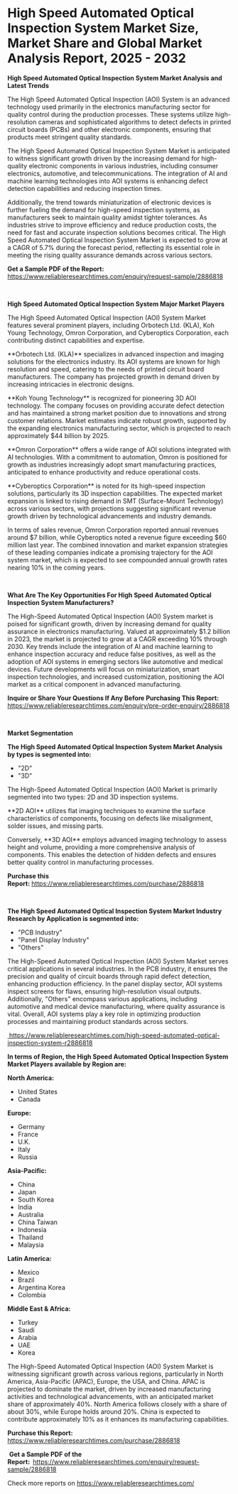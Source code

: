 <p><h1>High Speed Automated Optical Inspection System Market Size, Market Share and Global Market Analysis Report, 2025 - 2032</h1></p><p><strong>High Speed Automated Optical Inspection System Market Analysis and Latest Trends</strong></p>
<p><p>The High Speed Automated Optical Inspection (AOI) System is an advanced technology used primarily in the electronics manufacturing sector for quality control during the production processes. These systems utilize high-resolution cameras and sophisticated algorithms to detect defects in printed circuit boards (PCBs) and other electronic components, ensuring that products meet stringent quality standards. </p><p>The High Speed Automated Optical Inspection System Market is anticipated to witness significant growth driven by the increasing demand for high-quality electronic components in various industries, including consumer electronics, automotive, and telecommunications. The integration of AI and machine learning technologies into AOI systems is enhancing defect detection capabilities and reducing inspection times. </p><p>Additionally, the trend towards miniaturization of electronic devices is further fueling the demand for high-speed inspection systems, as manufacturers seek to maintain quality amidst tighter tolerances. As industries strive to improve efficiency and reduce production costs, the need for fast and accurate inspection solutions becomes critical. The High Speed Automated Optical Inspection System Market is expected to grow at a CAGR of 5.7% during the forecast period, reflecting its essential role in meeting the rising quality assurance demands across various sectors.</p></p>
<p><strong>Get a Sample PDF of the Report:&nbsp;</strong> <a href="https://www.reliableresearchtimes.com/enquiry/request-sample/2886818?utm_campaign=3532&utm_medium=2&utm_source=Github&utm_content=ia&utm_term=13032025&utm_id=high-speed-automated-optical-inspection-system">https://www.reliableresearchtimes.com/enquiry/request-sample/2886818</a></p>
<p>&nbsp;</p>
<p><strong>High Speed Automated Optical Inspection System Major Market Players</strong></p>
<p><p>The High Speed Automated Optical Inspection (AOI) System Market features several prominent players, including Orbotech Ltd. (KLA), Koh Young Technology, Omron Corporation, and Cyberoptics Corporation, each contributing distinct capabilities and expertise.</p><p>**Orbotech Ltd. (KLA)** specializes in advanced inspection and imaging solutions for the electronics industry. Its AOI systems are known for high resolution and speed, catering to the needs of printed circuit board manufacturers. The company has projected growth in demand driven by increasing intricacies in electronic designs. </p><p>**Koh Young Technology** is recognized for pioneering 3D AOI technology. The company focuses on providing accurate defect detection and has maintained a strong market position due to innovations and strong customer relations. Market estimates indicate robust growth, supported by the expanding electronics manufacturing sector, which is projected to reach approximately $44 billion by 2025.</p><p>**Omron Corporation** offers a wide range of AOI solutions integrated with AI technologies. With a commitment to automation, Omron is positioned for growth as industries increasingly adopt smart manufacturing practices, anticipated to enhance productivity and reduce operational costs.</p><p>**Cyberoptics Corporation** is noted for its high-speed inspection solutions, particularly its 3D inspection capabilities. The expected market expansion is linked to rising demand in SMT (Surface-Mount Technology) across various sectors, with projections suggesting significant revenue growth driven by technological advancements and industry demands.</p><p>In terms of sales revenue, Omron Corporation reported annual revenues around $7 billion, while Cyberoptics noted a revenue figure exceeding $60 million last year. The combined innovation and market expansion strategies of these leading companies indicate a promising trajectory for the AOI system market, which is expected to see compounded annual growth rates nearing 10% in the coming years.</p></p>
<p>&nbsp;</p>
<p><strong>What Are The Key Opportunities For High Speed Automated Optical Inspection System Manufacturers?</strong></p>
<p><p>The High-Speed Automated Optical Inspection (AOI) System market is poised for significant growth, driven by increasing demand for quality assurance in electronics manufacturing. Valued at approximately $1.2 billion in 2023, the market is projected to grow at a CAGR exceeding 10% through 2030. Key trends include the integration of AI and machine learning to enhance inspection accuracy and reduce false positives, as well as the adoption of AOI systems in emerging sectors like automotive and medical devices. Future developments will focus on miniaturization, smart inspection technologies, and increased customization, positioning the AOI market as a critical component in advanced manufacturing.</p></p>
<p><strong>Inquire or Share Your Questions If Any Before Purchasing This Report:</strong> <a href="https://www.reliableresearchtimes.com/enquiry/pre-order-enquiry/2886818?utm_campaign=3532&utm_medium=2&utm_source=Github&utm_content=ia&utm_term=13032025&utm_id=high-speed-automated-optical-inspection-system">https://www.reliableresearchtimes.com/enquiry/pre-order-enquiry/2886818</a></p>
<p>&nbsp;</p>
<p><strong>Market Segmentation</strong></p>
<p><strong>The High Speed Automated Optical Inspection System Market Analysis by types is segmented into:</strong></p>
<p><ul><li>"2D"</li><li>"3D"</li></ul></p>
<p><p>The High-Speed Automated Optical Inspection (AOI) Market is primarily segmented into two types: 2D and 3D inspection systems. </p><p>**2D AOI** utilizes flat imaging techniques to examine the surface characteristics of components, focusing on defects like misalignment, solder issues, and missing parts. </p><p>Conversely, **3D AOI** employs advanced imaging technology to assess height and volume, providing a more comprehensive analysis of components. This enables the detection of hidden defects and ensures better quality control in manufacturing processes.</p></p>
<p><strong>Purchase this Report:&nbsp;</strong><a href="https://www.reliableresearchtimes.com/purchase/2886818?utm_campaign=3532&utm_medium=2&utm_source=Github&utm_content=ia&utm_term=13032025&utm_id=high-speed-automated-optical-inspection-system">https://www.reliableresearchtimes.com/purchase/2886818</a></p>
<p>&nbsp;</p>
<p><strong>The High Speed Automated Optical Inspection System Market Industry Research by Application is segmented into:</strong></p>
<p><ul><li>"PCB Industry"</li><li>"Panel Display Industry"</li><li>"Others"</li></ul></p>
<p><p>The High-Speed Automated Optical Inspection (AOI) System Market serves critical applications in several industries. In the PCB industry, it ensures the precision and quality of circuit boards through rapid defect detection, enhancing production efficiency. In the panel display sector, AOI systems inspect screens for flaws, ensuring high-resolution visual outputs. Additionally, "Others" encompass various applications, including automotive and medical device manufacturing, where quality assurance is vital. Overall, AOI systems play a key role in optimizing production processes and maintaining product standards across sectors.</p></p>
<p><a href="https://www.reliableresearchtimes.com/high-speed-automated-optical-inspection-system-r2886818?utm_campaign=3532&utm_medium=2&utm_source=Github&utm_content=ia&utm_term=13032025&utm_id=high-speed-automated-optical-inspection-system">&nbsp;https://www.reliableresearchtimes.com/high-speed-automated-optical-inspection-system-r2886818</a></p>
<p><strong>In terms of Region, the High Speed Automated Optical Inspection System Market Players available by Region are:</strong></p>
<p>
    <p> <strong> North America: </strong>
        <ul>
            <li>United States</li>
            <li>Canada</li>
        </ul>
        </p> 
    <p> <strong> Europe: </strong>
        <ul>
            <li>Germany</li>
            <li>France</li>
            <li>U.K.</li>
            <li>Italy</li>
            <li>Russia</li>
        </ul>
        </p> 
    <p> <strong> Asia-Pacific: </strong>
        <ul>
            <li>China</li>
            <li>Japan</li>
            <li>South Korea</li>
            <li>India</li>
            <li>Australia</li>
            <li>China Taiwan</li>
            <li>Indonesia</li>
            <li>Thailand</li>
            <li>Malaysia</li>
        </ul>
        </p> 
    <p> <strong> Latin America: </strong>
        <ul>
            <li>Mexico</li>
            <li>Brazil</li>
            <li>Argentina Korea</li>
            <li>Colombia</li>
        </ul>
        </p> 
    <p> <strong> Middle East & Africa: </strong>
        <ul>
            <li>Turkey</li>
            <li>Saudi</li>
            <li>Arabia</li>
            <li>UAE</li>
            <li>Korea</li>
        </ul>
    </p>
    </p>
<p><p>The High-Speed Automated Optical Inspection (AOI) System Market is witnessing significant growth across various regions, particularly in North America, Asia-Pacific (APAC), Europe, the USA, and China. APAC is projected to dominate the market, driven by increased manufacturing activities and technological advancements, with an anticipated market share of approximately 40%. North America follows closely with a share of about 30%, while Europe holds around 20%. China is expected to contribute approximately 10% as it enhances its manufacturing capabilities.</p></p>
<p><strong>Purchase this Report: </strong><a href="https://www.reliableresearchtimes.com/purchase/2886818?utm_campaign=3532&utm_medium=2&utm_source=Github&utm_content=ia&utm_term=13032025&utm_id=high-speed-automated-optical-inspection-system">https://www.reliableresearchtimes.com/purchase/2886818</a></p>
<p>&nbsp;<strong>Get a Sample PDF of the Report:&nbsp;&nbsp;</strong><a href="https://www.reliableresearchtimes.com/enquiry/request-sample/2886818?utm_campaign=3532&utm_medium=2&utm_source=Github&utm_content=ia&utm_term=13032025&utm_id=high-speed-automated-optical-inspection-system">https://www.reliableresearchtimes.com/enquiry/request-sample/2886818</a></p>
<p><strong></strong></p>
<p>Check more reports on <a href="https://www.reliableresearchtimes.com/?utm_campaign=3532&utm_medium=2&utm_source=Github&utm_content=ia&utm_term=13032025&utm_id=high-speed-automated-optical-inspection-system">https://www.reliableresearchtimes.com/</a></p>